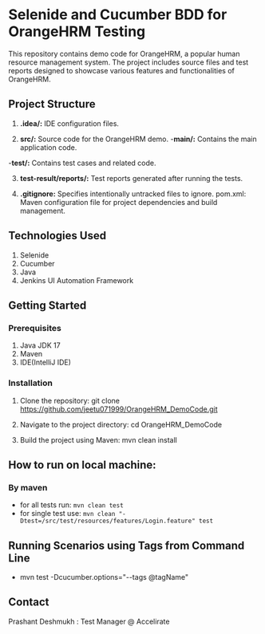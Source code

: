 
# Selenide and Cucumber BDD for OrangeHRM Testing

This repository contains demo code for OrangeHRM, a popular human resource management system. The project includes source files and test reports designed to showcase various features and functionalities of OrangeHRM.

## Project Structure

1) **.idea/:** IDE configuration files.

2) **src/:** Source code for the OrangeHRM demo.
-**main/:** Contains the main application code.

-**test/:** Contains test cases and related code.

3) **test-result/reports/:** Test reports generated after running the tests.

4) **.gitignore:** Specifies intentionally untracked files to ignore.
pom.xml: Maven configuration file for project dependencies and build management.

## Technologies Used

1) Selenide 
2) Cucumber 
3) Java 
4) Jenkins UI Automation Framework 

## Getting Started

### Prerequisites
1) Java JDK 17 
2) Maven
3) IDE(IntelliJ IDE)

### Installation

1) Clone the repository:
git clone https://github.com/jeetu071999/OrangeHRM_DemoCode.git

2) Navigate to the project directory:
cd OrangeHRM_DemoCode

3) Build the project using Maven:
mvn clean install

## How to run on local machine:
###  By maven
- for all tests run: `mvn clean test`
- for single test use: `mvn clean "-Dtest=/src/test/resources/features/Login.feature" test`

## Running Scenarios using Tags from Command Line
- mvn test -Dcucumber.options="--tags @tagName"

## Contact
Prashant Deshmukh : Test Manager @ Accelirate

